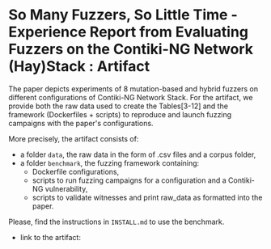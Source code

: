 # So Many Fuzzers, So Little Time - Experience Report from Evaluating Fuzzers on the Contiki-NG Network (Hay)Stack : Artifact

The paper depicts experiments of 8 mutation-based and hybrid fuzzers on different configurations of Contiki-NG Network Stack. For the artifact, we provide both the raw data used to create the Tables[3-12] and the framework (Dockerfiles + scripts) to reproduce and launch fuzzing campaigns with the paper's configurations.


More precisely, the artifact consists of:
- a folder `data`, the raw data in the form of .csv files and a corpus folder,
- a folder `benchmark`, the fuzzing framework containing:
    - Dockerfile configurations,
    - scripts to run fuzzing campaigns for a configuration and a Contiki-NG vulnerability,
    - scripts to validate witnesses and print raw_data as formatted into the paper.

Please, find the instructions in `INSTALL.md` to use the benchmark.
- link to the artifact: 
